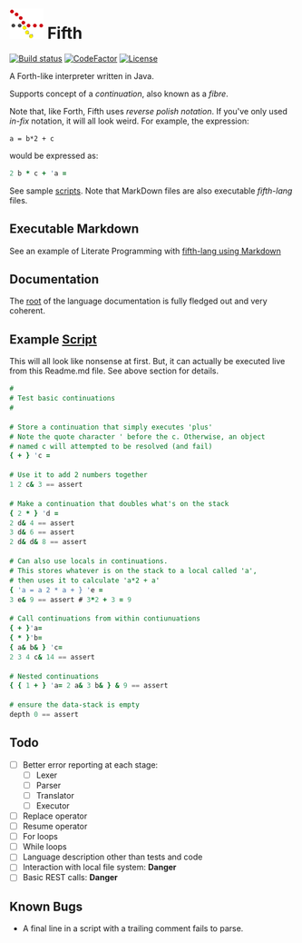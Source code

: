 # ![logo](res/fifth-logo.png) Fifth
[![Build status](https://ci.appveyor.com/api/projects/status/github/cschladetsch/fifth-lang?svg=true)](https://ci.appveyor.com/project/cschladetsch/fifth-lang)
[![CodeFactor](https://www.codefactor.io/repository/github/cschladetsch/fifth-lang/badge)](https://www.codefactor.io/repository/github/cschladetsch/fifth-lang)
[![License](https://img.shields.io/github/license/cschladetsch/fifth-lang.svg?label=License&maxAge=86400)](LICENSE.txt)

A Forth-like interpreter written in Java.

Supports concept of a *continuation*, also known as a *fibre*.

Note that, like Forth, Fifth uses *reverse polish notation*. If you've only used *in-fix* notation, it will all look weird. For example, the expression:

```
a = b*2 + c
```
would be expressed as:
```f
2 b * c + 'a =
```

See sample [scripts](/scripts). Note that MarkDown files are also executable *fifth-lang* files.

## Executable Markdown
See an example of Literate Programming with [fifth-lang using Markdown](scripts/TestMarkDown.md)


## Documentation
The [root](Doc/Readme.md) of the language documentation is fully fledged out and very coherent.

## Example [Script](scripts/TestContinuations.f)
This will all look like nonsense at first. But, it can actually be executed live from this Readme.md file.
See above section for details.

```f
#
# Test basic continuations
#

# Store a continuation that simply executes 'plus'
# Note the quote character ' before the c. Otherwise, an object
# named c will attempted to be resolved (and fail)
{ + } 'c =

# Use it to add 2 numbers together
1 2 c& 3 == assert

# Make a continuation that doubles what's on the stack
{ 2 * } 'd =
2 d& 4 == assert
3 d& 6 == assert
2 d& d& 8 == assert

# Can also use locals in continuations.
# This stores whatever is on the stack to a local called 'a',
# then uses it to calculate 'a*2 + a'
{ 'a = a 2 * a + } 'e =
3 e& 9 == assert # 3*2 + 3 = 9

# Call continuations from within contiunuations
{ + }'a=
{ * }'b=
{ a& b& } 'c=
2 3 4 c& 14 == assert

# Nested continuations
{ { 1 + } 'a= 2 a& 3 b& } & 9 == assert

# ensure the data-stack is empty
depth 0 == assert
```

## Todo
- [ ] Better error reporting at each stage:
  - [ ] Lexer
  - [ ] Parser
  - [ ] Translator
  - [ ] Executor
- [ ] Replace operator
- [ ] Resume operator
- [ ] For loops
- [ ] While loops
- [ ] Language description other than tests and code
- [ ] Interaction with local file system: **Danger**
- [ ] Basic REST calls: **Danger**

## Known Bugs
* A final line in a script with a trailing comment fails to parse.
